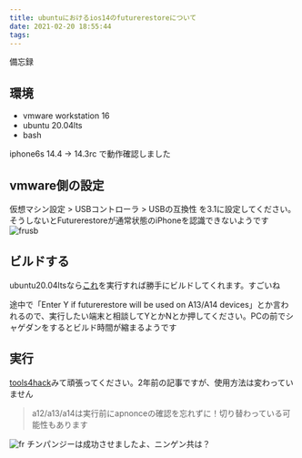 ```yaml
---
title: ubuntuにおけるios14のfuturerestoreについて
date: 2021-02-20 18:55:44
tags:
---
```

備忘録
<!-- more -->
## 環境
- vmware workstation 16
- ubuntu 20.04lts
- bash

iphone6s 14.4 -> 14.3rc で動作確認しました

## vmware側の設定
仮想マシン設定 > USBコントローラ > USBの互換性 を3.1に設定してください。そうしないとFuturerestoreが通常状態のiPhoneを認識できないようです
![frusb](FR_su.png)

## ビルドする
ubuntu20.04ltsなら[これ](https://raw.githubusercontent.com/LukeZGD/LukeZGD.github.io/master/scripts/futurerestore_compile.sh)を実行すれば勝手にビルドしてくれます。すごいね

途中で「Enter Y if futurerestore will be used on A13/A14 devices」とか言われるので、実行したい端末と相談してYとかNとか押してください。PCの前でシャゲダンをするとビルド時間が縮まるようです

## 実行
[tools4hack](https://tools4hack.santalab.me/howto-tutorial-futurerestore-restore-update-downgrade-to-ios1131.html)みて頑張ってください。2年前の記事ですが、使用方法は変わっていません
> a12/a13/a14は実行前にapnonceの確認を忘れずに！切り替わっている可能性もあります

![fr](/FR_su.png)
チンパンジーは成功させましたよ、ニンゲン共は？